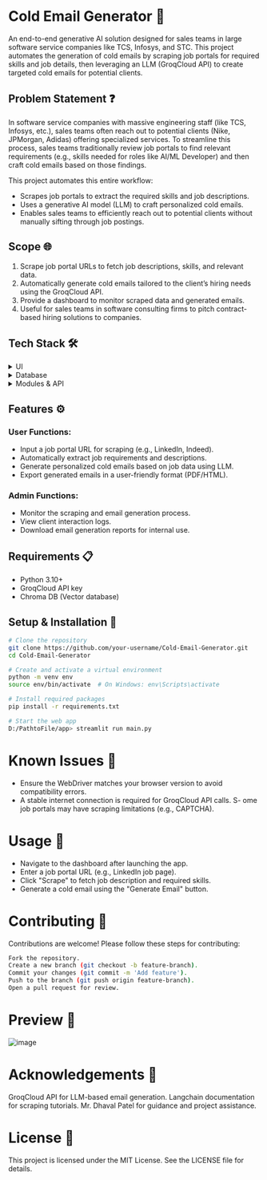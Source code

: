 # Cold Email Generator 🚀

An end-to-end generative AI solution designed for sales teams in large software service companies like TCS, Infosys, and STC. This project automates the generation of cold emails by scraping job portals for required skills and job details, then leveraging an LLM (GroqCloud API) to create targeted cold emails for potential clients.

## Problem Statement ❓

In software service companies with massive engineering staff (like TCS, Infosys, etc.), sales teams often reach out to potential clients (Nike, JPMorgan, Adidas) offering specialized services. To streamline this process, sales teams traditionally review job portals to find relevant requirements (e.g., skills needed for roles like AI/ML Developer) and then craft cold emails based on those findings.

This project automates this entire workflow:
- Scrapes job portals to extract the required skills and job descriptions.
- Uses a generative AI model (LLM) to craft personalized cold emails.
- Enables sales teams to efficiently reach out to potential clients without manually sifting through job postings.

## Scope 🌐
1. Scrape job portal URLs to fetch job descriptions, skills, and relevant data.
2. Automatically generate cold emails tailored to the client’s hiring needs using the GroqCloud API.
3. Provide a dashboard to monitor scraped data and generated emails.
4. Useful for sales teams in software consulting firms to pitch contract-based hiring solutions to companies.

## Tech Stack 🛠️

<details> <summary>UI</summary>
<ul>
<li><a href="https://streamlit.io/">Streamlit</a></li>
<li><a href="https://www.python.org/">Python</a></li>
</ul>
</details>

<details> <summary>Database</summary>
<ul>
<li><a href="https://www.trychroma.com/">Chroma DB</a></li>
</ul>
</details>

<details> <summary>Modules & API</summary>
<ul>
<li><a href="https://pandas.pydata.org/">pandas</a> (Data Manipulation)</li>
<li><a href="https://console.groq.com/">GroqCloud API</a> (LLM for Email Generation)</li>
</ul>
</details>

## Features ⚙️

### User Functions:
- Input a job portal URL for scraping (e.g., LinkedIn, Indeed).
- Automatically extract job requirements and descriptions.
- Generate personalized cold emails based on job data using LLM.
- Export generated emails in a user-friendly format (PDF/HTML).

### Admin Functions:
- Monitor the scraping and email generation process.
- View client interaction logs.
- Download email generation reports for internal use.

## Requirements 📋

- Python 3.10+
- GroqCloud API key
- Chroma DB (Vector database)

## Setup & Installation 🚀

```bash
# Clone the repository
git clone https://github.com/your-username/Cold-Email-Generator.git
cd Cold-Email-Generator

# Create and activate a virtual environment
python -m venv env
source env/bin/activate  # On Windows: env\Scripts\activate

# Install required packages
pip install -r requirements.txt

# Start the web app
D:/PathtoFile/app> streamlit run main.py
```
# Known Issues 🚧

- Ensure the WebDriver matches your browser version to avoid compatibility errors.
- A stable internet connection is required for GroqCloud API calls.
S- ome job portals may have scraping limitations (e.g., CAPTCHA).
# Usage 🎯
- Navigate to the dashboard after launching the app.
- Enter a job portal URL (e.g., LinkedIn job page).
- Click "Scrape" to fetch job description and required skills.
- Generate a cold email using the "Generate Email" button.

# Contributing 🤝
Contributions are welcome! Please follow these steps for contributing:
```bash
Fork the repository.
Create a new branch (git checkout -b feature-branch).
Commit your changes (git commit -m 'Add feature').
Push to the branch (git push origin feature-branch).
Open a pull request for review.
```
# Preview 👀
![image](https://github.com/user-attachments/assets/59ad8558-ca7a-413c-9511-4bb7a0a04776)


# Acknowledgements 🎉
GroqCloud API for LLM-based email generation.
Langchain documentation for scraping tutorials.
Mr. Dhaval Patel for guidance and project assistance.
# License 📄
This project is licensed under the MIT License. See the LICENSE file for details.
